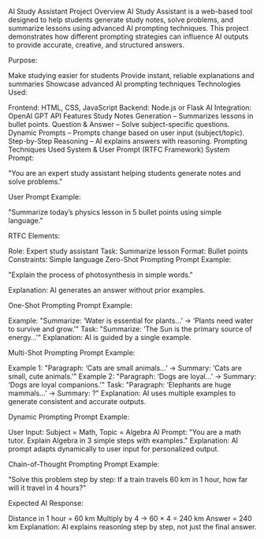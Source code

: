 AI Study Assistant
Project Overview
AI Study Assistant is a web-based tool designed to help students generate study notes, solve problems, and summarize lessons using advanced AI prompting techniques. This project demonstrates how different prompting strategies can influence AI outputs to provide accurate, creative, and structured answers.

Purpose:

Make studying easier for students
Provide instant, reliable explanations and summaries
Showcase advanced AI prompting techniques
Technologies Used:

Frontend: HTML, CSS, JavaScript
Backend: Node.js or Flask
AI Integration: OpenAI GPT API
Features
Study Notes Generation – Summarizes lessons in bullet points.
Question & Answer – Solve subject-specific questions.
Dynamic Prompts – Prompts change based on user input (subject/topic).
Step-by-Step Reasoning – AI explains answers with reasoning.
Prompting Techniques Used
System & User Prompt (RTFC Framework)
System Prompt:

"You are an expert study assistant helping students generate notes and solve problems."

User Prompt Example:

"Summarize today’s physics lesson in 5 bullet points using simple language."

RTFC Elements:

Role: Expert study assistant
Task: Summarize lesson
Format: Bullet points
Constraints: Simple language
Zero-Shot Prompting
Prompt Example:

"Explain the process of photosynthesis in simple words."

Explanation: AI generates an answer without prior examples.

One-Shot Prompting
Prompt Example:

Example: "Summarize: ‘Water is essential for plants…’ → ‘Plants need water to survive and grow.’"
Task: "Summarize: ‘The Sun is the primary source of energy…’"
Explanation: AI is guided by a single example.

Multi-Shot Prompting
Prompt Example:

Example 1: "Paragraph: ‘Cats are small animals…’ → Summary: ‘Cats are small, cute animals.’"
Example 2: "Paragraph: ‘Dogs are loyal…’ → Summary: ‘Dogs are loyal companions.’"
Task: "Paragraph: ‘Elephants are huge mammals…’ → Summary: ?"
Explanation: AI uses multiple examples to generate consistent and accurate outputs.

Dynamic Prompting
Prompt Example:

User Input: Subject = Math, Topic = Algebra
AI Prompt: "You are a math tutor. Explain Algebra in 3 simple steps with examples."
Explanation: AI prompt adapts dynamically to user input for personalized output.

Chain-of-Thought Prompting
Prompt Example:

"Solve this problem step by step: If a train travels 60 km in 1 hour, how far will it travel in 4 hours?"

Expected AI Response:

Distance in 1 hour = 60 km
Multiply by 4 → 60 × 4 = 240 km
Answer = 240 km
Explanation: AI explains reasoning step by step, not just the final answer.